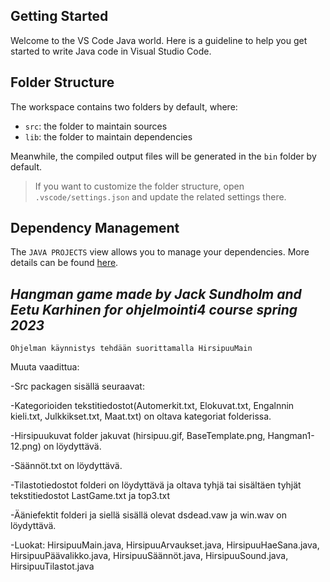 ## Getting Started

Welcome to the VS Code Java world. Here is a guideline to help you get started to write Java code in Visual Studio Code.

## Folder Structure

The workspace contains two folders by default, where:

- `src`: the folder to maintain sources
- `lib`: the folder to maintain dependencies

Meanwhile, the compiled output files will be generated in the `bin` folder by default.

> If you want to customize the folder structure, open `.vscode/settings.json` and update the related settings there.

## Dependency Management

The `JAVA PROJECTS` view allows you to manage your dependencies. More details can be found [here](https://github.com/microsoft/vscode-java-dependency#manage-dependencies).



## *Hangman game made by Jack Sundholm and Eetu Karhinen for ohjelmointi4 course spring 2023*

`Ohjelman käynnistys tehdään suorittamalla HirsipuuMain`

Muuta vaadittua: 

-Src packagen sisällä seuraavat:

-Kategorioiden tekstitiedostot(Automerkit.txt, Elokuvat.txt, Engalnnin kieli.txt, Julkkikset.txt, Maat.txt) on oltava kategoriat folderissa. 

-Hirsipuukuvat folder jakuvat (hirsipuu.gif, BaseTemplate.png, Hangman1-12.png) on löydyttävä.  

-Säännöt.txt on löydyttävä. 

-Tilastotiedostot folderi on löydyttävä ja oltava tyhjä tai sisältäen tyhjät tekstitiedostot LastGame.txt ja top3.txt  

-Ääniefektit folderi ja siellä sisällä olevat dsdead.vaw ja win.wav on löydyttävä. 

-Luokat: HirsipuuMain.java, HirsipuuArvaukset.java, HirsipuuHaeSana.java, HirsipuuPäävalikko.java, HirsipuuSäännöt.java,    HirsipuuSound.java, HirsipuuTilastot.java 
